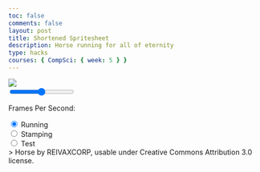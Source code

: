 ```yaml
---
toc: false
comments: false
layout: post
title: Shortened Spritesheet
description: Horse running for all of eternity
type: hacks
courses: { CompSci: { week: 5 } }
---
```

<body>
    <div>
        <!-- Within the base div is a canvas. An HTML canvas is used only for graphics. It allows the user to access some basic functions related to the image created on the canvas (including animation) -->
        <canvas id="spriteContainer">
            <img id="horseSprite" src="{{site.baseurl}}/images/horse.png">
        </canvas>
        <!-- Slider type input, with a min and max of 1 and 60, the initial value is 30. The id is "frameSlide" and is referenced for the `slider` variable -->
        <div style="width:75%">
            <input type="range" min="1" max="60" value="30" id="frameSlide">
            <p>Frames Per Second: <span id="frameRate"></span></p>
        </div>
        <!-- Radio type inputs for selecting only one at a time, and also switches selected animation -->
        <div id="controls">
            <input type="radio" name="animation" id="running" checked>
            <label for="running">Running</label><br>
            <input type="radio" name="animation" id="stamping">
            <label for="stamping">Stamping</label><br>
            <input type="radio" name="animation" id="test">
            <label for="test">Test</label>
        </div>
    </div>
</body>
> Horse by REIVAXCORP, usable under Creative Commons Attribution 3.0 license.
<script>
    // Runs this whenever the page is loaded
    window.addEventListener('load', function () {
        // Names the parameters of all canvases on the page, using the `get.ElementById`
        const canvas = document.getElementById('spriteContainer');
        const ctx = canvas.getContext('2d');
        const SPRITE_WIDTH = 112;
        const SPRITE_HEIGHT = 84;
        const SCALE_FACTOR = 6;
        canvas.width = SPRITE_WIDTH * SCALE_FACTOR;
        canvas.height = SPRITE_HEIGHT * SCALE_FACTOR;
        class Horse {
            constructor() {
                // Describes parameters of sprite based off the Canvas parameters, also uing the `getElementById` to reference it.
                this.image = document.getElementById("horseSprite");
                this.width = SPRITE_WIDTH;
                this.height = SPRITE_HEIGHT;
                this.x = 0;
                this.y = 0;
                this.scale = SCALE_FACTOR;
                this.maxFrame = 5;
                this.frameX = 0;
                this.frameY = 0;
            }
            draw(context) {
                context.drawImage(
                    this.image,
                    this.frameX * this.width,
                    this.frameY * this.height,
                    this.width,
                    this.height,
                    this.x,
                    this.y,
                    this.width * this.scale,
                    this.height * this.scale
                );
            }
            update() {
                if (this.frameX < this.maxFrame) {
                    this.frameX = this.frameX + 0.99;
                } else {
                    this.frameX = 0;
                }
            }
        }
        const horse = new Horse();
        // Add event listener to the parent container for event delegation
        const controls = document.getElementById('controls');
        controls.addEventListener('click', function (event) {
            if (event.target.tagName === 'INPUT') {
                const selectedAnimation = event.target.id;
                switch (selectedAnimation) {
                    case 'running':
                        horse.frameY = 0;
                        horse.frameX = 0;
                        horse.maxFrame = 5;
                        break;
                    case 'stamping':
                        horse.frameY = 1;
                        hose.frameX = 0;
                        horse.maxFrame = 5;
                        break;
                    case 'test':
                        horse.frameY = 2;
                        horse.frameX = 0;
                        horse.maxFrame = 2;
                        break;
                    default:
                        break;
                }
            }
        });
        function animate() { //Creates a function called animate that is run after everything else is done
            // Creates a variable callled currentFrameRate which will equal the slider.value and make it into a whole number / integer
            const currentFrameRate = parseInt(slider.value, 10);
            // A timeout that runs a function, timeout creating the delay between each frame. Calculated by 1 second divided by currentFrameRate
            setTimeout(function () {
                // Clears the canvas by replacing everysingle pixel with a transparent pixel
                ctx.clearRect(0, 0, canvas.width, canvas.height);
                // Runs the draw function within the horse class creating the horse
                horse.draw(ctx);
                // Runs the update function, moving the frame of the horse over 1
                horse.update();
                // Reruns the animate function at the same consistency as the browsers refresh rate
                requestAnimationFrame(animate);
            }, 1000 / currentFrameRate);
        }
        // This is the animate function being run at the start of the page, otherwise it would not start.
        animate();
    });
    // Creates a variable called slider that matches the current value of objects with the id of `frameSlide` the only one of which being `<input type="range">` object
    var slider = document.getElementById("frameSlide");
    // Creates a variable called output that matches current value of the frameRate variable
    var output = document.getElementById("frameRate");
    // Sets the inner HTML or content of the output variable to equal the slider's current value
    output.innerHTML = slider.value;
    // Creates a if statement that runs a function whenever the slider is interacted with
    slider.oninput = function() {
        //Changes the innerHTML of the output to the current value of the slider
        output.innerHTML = this.value;
    }
</script>